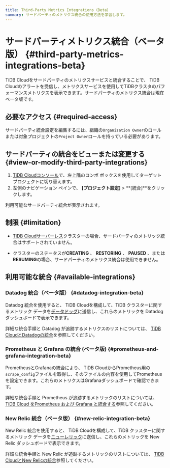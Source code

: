 ```yaml
---
title: Third-Party Metrics Integrations（Beta）
summary: サードパーティのメトリクス統合の使用方法を学習します。
---
```


# サードパーティメトリクス統合（ベータ版） {#third-party-metrics-integrations-beta}

TiDB Cloudをサードパーティのメトリクスサービスと統合することで、 TiDB Cloudのアラートを受信し、メトリクスサービスを使用してTiDBクラスタのパフォーマンスメトリクスを表示できます。サードパーティのメトリクス統合は現在ベータ版です。

## 必要なアクセス {#required-access}

サードパーティ統合設定を編集するには、組織の`Organization Owner`のロールまたは対象プロジェクトの`Project Owner`ロールを持っている必要があります。

## サードパーティの統合をビューまたは変更する {#view-or-modify-third-party-integrations}

1.  [TiDB Cloudコンソール](https://tidbcloud.com)で、左上隅のコンボ ボックスを使用してターゲット プロジェクトに切り替えます。
2.  左側のナビゲーション ペインで、 **[プロジェクト設定]** &gt; **[統合]**をクリックします。

利用可能なサードパーティ統合が表示されます。

## 制限 {#limitation}

-   [TiDB Cloudサーバーレス](/tidb-cloud/select-cluster-tier.md#tidb-cloud-serverless)クラスターの場合、サードパーティのメトリック統合はサポートされていません。

-   クラスターのステータスが**CREATING** 、 **RESTORING** 、 **PAUSED** 、または**RESUMING**の場合、サードパーティのメトリクス統合は使用できません。

## 利用可能な統合 {#available-integrations}

### Datadog 統合（ベータ版） {#datadog-integration-beta}

Datadog 統合を使用すると、 TiDB Cloudを構成して、TiDB クラスターに関するメトリック データを[データドッグ](https://www.datadoghq.com/)に送信し、これらのメトリックを Datadog ダッシュボードで表示できます。

詳細な統合手順と Datadog が追跡するメトリクスのリストについては、 [TiDB CloudとDatadogの統合](/tidb-cloud/monitor-datadog-integration.md)を参照してください。

### Prometheus と Grafana の統合 (ベータ版) {#prometheus-and-grafana-integration-beta}

PrometheusとGrafanaの統合により、 TiDB CloudからPrometheus用の`scrape_config`ファイルを取得し、そのファイルの内容を使用してPrometheusを設定できます。これらのメトリクスはGrafanaダッシュボードで確認できます。

詳細な統合手順と Prometheus が追跡するメトリックのリストについては、 [TiDB Cloud をPrometheus および Grafana と統合する](/tidb-cloud/monitor-prometheus-and-grafana-integration.md)参照してください。

### New Relic 統合（ベータ版） {#new-relic-integration-beta}

New Relic 統合を使用すると、 TiDB Cloudを構成して、TiDB クラスターに関するメトリック データを[ニューレリック](https://newrelic.com/)に送信し、これらのメトリックを New Relic ダッシュボードで表示できます。

詳細な統合手順と New Relic が追跡するメトリックのリストについては、 [TiDB CloudとNew Relicの統合](/tidb-cloud/monitor-new-relic-integration.md)参照してください。
